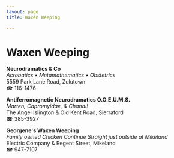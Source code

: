 ```yaml
---
layout: page 
title: Waxen Weeping

---
```



# Waxen Weeping


 **Neurodramatics & Co**  
_Acrobatics • Metamathematics • Obstetrics_  
5559 Park Lane Road, Zulutown  
☎ 116-1476

**Antiferromagnetic Neurodramatics O.O.E.U.M.S.**  
_Marten, Capromyidae, & Chandi!_  
The Angel Islington & Old Kent Road, Sierraford  
☎ 385-3927

**Georgene's Waxen Weeping**  
_Family owned Chicken 
Continue Straight just outside at Mikeland_  
Electric Company & Regent Street, Mikeland  
☎ 947-7107

